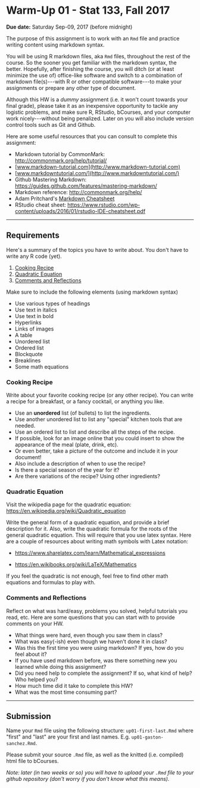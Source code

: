 Warm-Up 01 - Stat 133, Fall 2017
================

**Due date:** Saturday Sep-09, 2017 (before midnight)

The purpose of this assignment is to work with an `Rmd` file and practice writing content using markdown syntax.

You will be using R markdown files, aka `Rmd` files, throughout the rest of the course. So the sooner you get familiar with the markdown syntax, the better. Hopefully, after finishing the course, you will ditch (or at least minimize the use of) office-like software and switch to a combination of markdown file(s)---with R or other compatible software---to make your assignments or prepare any other type of document.

Although this HW is a *dummy* assignment (i.e. it won't count towards your final grade), please take it as an inexpensive opportunity to tackle any logistic problems, and make sure R, RStudio, bCourses, and your computer work nicely---without being penalized. Later on you will also include version control tools such as Git and Github.

Here are some useful resources that you can consult to complete this assignment:

-   Markdown tutorial by CommonMark: <http://commonmark.org/help/tutorial/>
-   [www.markdown-tutorial.com](http://www.markdown-tutorial.com)
-   [www.markdowntutorial.com/](http://www.markdowntutorial.com/)
-   Github Mastering Markdown: <https://guides.github.com/features/mastering-markdown/>
-   Markdown reference: <http://commonmark.org/help/>
-   Adam Pritchard's [Markdown Cheatsheet](https://github.com/adam-p/markdown-here/wiki/Markdown-Cheatsheet)
-   RStudio cheat sheet: <https://www.rstudio.com/wp-content/uploads/2016/01/rstudio-IDE-cheatsheet.pdf>

------------------------------------------------------------------------

Requirements
------------

Here's a summary of the topics you have to write about. You don't have to write any R code (yet).

1.  [Cooking Recipe](#cooking-recipe)
2.  [Quadratic Equation](#quadratic-equation)
3.  [Comments and Reflections](#comments-and-reflections)

Make sure to include the following elements (using markdown syntax)

-   Use various types of headings
-   Use text in italics
-   Use text in bold
-   Hyperlinks
-   Links of images
-   A table
-   Unordered list
-   Ordered list
-   Blockquote
-   Breaklines
-   Some math equations

### Cooking Recipe

Write about your favorite cooking recipe (or any other recipe). You can write a recipe for a breakfast, or a fancy cocktail, or anything you like.

-   Use an **unordered** list (of bullets) to list the ingredients.
-   Use another unordered list to list any "special" kitchen tools that are needed.
-   Use an ordered list to list and describe all the steps of the recipe.
-   If possible, look for an image online that you could insert to show the appearance of the meal (plate, drink, etc).
-   Or even better, take a picture of the outcome and include it in your document!
-   Also include a description of when to use the recipe?
-   Is there a special season of the year for it?
-   Are there variations of the recipe? Using other ingredients?

### Quadratic Equation

Visit the wikipedia page for the quadratic equation: <https://en.wikipedia.org/wiki/Quadratic_equation>

Write the general form of a quadratic equation, and provide a brief description for it. Also, write the quadratic formula for the roots of the general quadratic equation. This will require that you use latex syntax. Here are a couple of resources about writing math symbols with Latex notation:

-   <https://www.sharelatex.com/learn/Mathematical_expressions>

-   <https://en.wikibooks.org/wiki/LaTeX/Mathematics>

If you feel the quadratic is not enough, feel free to find other math equations and formulas to play with.

### Comments and Reflections

Reflect on what was hard/easy, problems you solved, helpful tutorials you read, etc. Here are some questions that you can start with to provide comments on your HW.

-   What things were hard, even though you saw them in class?
-   What was easy(-ish) even though we haven't done it in class?
-   Was this the first time you were using markdown? If yes, how do you feel about it?
-   If you have used markdown before, was there something new you learned while doing this assignment?
-   Did you need help to complete the assignment? If so, what kind of help? Who helped you?
-   How much time did it take to complete this HW?
-   What was the most time consuming part?

------------------------------------------------------------------------

Submission
----------

Name your `Rmd` file using the following structure: `up01-first-last.Rmd` where "first" and "last" are your first and last names. E.g. `up01-gaston-sanchez.Rmd`.

Please submit your source `.Rmd` file, as well as the knitted (i.e. compiled) html file to bCourses.

*Note: later (in two weeks or so) you will have to upload your `.Rmd` file to your github repository (don't worry if you don't know what this means).*
